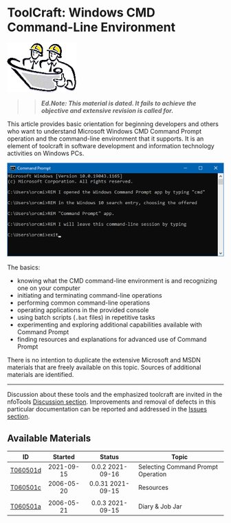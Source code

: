 <!-- index.md 0.0.11                UTF-8                          2021-09-16
     ----1----|----2----|----3----|----4----|----5----|----6----|----7----|--*

                    WINDOWS CMD COMMAND-LINE ENVIRONMENT
     -->

# ToolCraft: Windows CMD Command-Line Environment

![Hard Hat Area](../../images/hardhat-logo.gif)

>> ***Ed.Note: This material is dated. It fails to achieve the objective
and extensive revision is called for.***

This article provides basic orientation for beginning developers and others
who want to understand Microsoft Windows CMD Command Prompt operation and the
command-line environment that it supports.  It is an element of toolcraft in
software development and information technology activities on Windows PCs.

![Command Prompt example](T060501-2021-09-06-1432-CommandPrompt.png)

The basics:

* knowing what the CMD command-line environment is and recognizing one on your
computer
* initiating and terminating command-line operations
* performing common command-line operations
* operating applications in the provided console
* using batch scripts (`.bat` files) in repetitive tasks
* experimenting and exploring additional capabilities available with Command
Prompt
* finding resources and explanations for advanced use of Command Prompt

There is no intention to duplicate the extensive Microsoft and MSDN materials
that are freely available on this topic. Sources of additional materials are
identified.

----

Discussion about these tools and the emphasized toolcraft are invited in the
nfoTools [Discussion section](https://github.com/orcmid/nfoTools/discussions).
Improvements and removal of defects in this particular documentation can be
reported and addressed in the
[Issues section](https://github.com/orcmid/nfoTools/issues).

## Available Materials

| **ID** | **Started** | **Status** | **Topic** |
|   :-:   |   :-:   |  :-:   |  ---  |
| [T060501d](T060501d/)     | 2021-09-15 | 0.0.2 2021-09-16 | Selecting Command Prompt Operation |
| [T060501c](T060501c.html) | 2006-05-20 | 0.0.31 2021-09-15 | Resources |
|                           |            |                   |           |
| [T060501a](T060501a.html) | 2006-05-21 | 0.0.3 2021-09-15 | Diary \& Job Jar |

<!-- ----1----|----2----|----3----|----4----|----5----|----6----|----7----|--*

     0.0.11 2021-09-16T22:29Z Reflect T060501d 0.0.2
     0.0.10 2021-09-16T02:08Z Add T060501d 0.0.0
     0.0.9 2021-09-15T20:27Z Add T060501a 0.0.3
     0.0.8 2021-09-15T17:02Z Smoothed to use chosen command-line environment
           terminology.
     0.0.7 2021-09-07T01:59Z Rework, simplifying and smoothing the text
     0.0.6 2021-09-06T21:39Z Add Command Prompt window capture
     0.0.5 2021-09-06T19:49Z Keep up with T060501c
     0.0.4 2021-09-06T19:10Z Touch-up
     0.0.3 2021-09-06T18:00Z Add Resources available material
     0.0.2 2021-09-06T00:06Z Initial Transposition of nfoWare.com t060501
           Windows Console Session folio cover to nfoTools T060502
     0.0.1 2007-08-12T00:26Z Repaving Review on nfoWare toolNote t060502
     0.0.0 2006-05-20T20:54Z Create bootstrap placeholder to morph into the
           necessary material

               *** end of docs/tools/T060501/index.md ***
     -->
